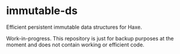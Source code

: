 # immutable-ds
Efficient persistent immutable data structures for Haxe.

Work-in-progress. This repository is just for backup purposes at the moment and does not contain working or efficient code.
